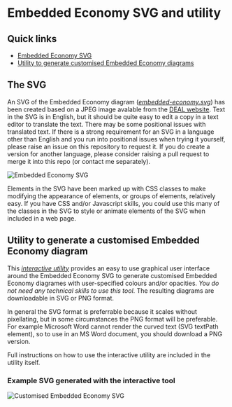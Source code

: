 # Embedded Economy SVG and utility
## Quick links
- [Embedded Economy SVG](https://github.com/burkmarr/doughnutjs/blob/main/embedded/embedded-economy.svg)
- [Utility to generate customised Embedded Economy diagrams](https://burkmarr.github.io/doughnutjs/embedded/interactive.html)

## The SVG
An SVG of the Embedded Economy diagram ([*embedded-economy.svg*](https://github.com/burkmarr/doughnutjs/blob/main/embedded/embedded-economy.svg)) has been created based on a JPEG image avalable from the
[DEAL website](https://drive.google.com/drive/u/0/folders/1KsZp26_dQPlnyEuM4nHVcFn7dwErfGcE). Text in the SVG is in 
English, but it should be quite easy to edit a copy 
in a text editor to translate the text. There may be some
positional issues with translated text. If there is a strong requirement for an SVG
in a language other than English and you run into positional
issues when trying it yourself, please raise an issue on
this repository to request it. If you do create a version for another language, please consider
raising a pull request to merge it into this repo (or contact
me separately).

![Embedded Economy SVG](https://burkmarr.github.io/doughnutjs/embedded/embedded-economy.svg)

Elements in the SVG have been marked up with CSS classes to make
modifying the appearance of elements, or groups of elements,
relatively easy. If you have CSS and/or Javascript skills, you could use this many of the classes in the SVG to style or animate elements of the SVG when included in a web page.

## Utility to generate a customised Embedded Economy diagram
This *[interactive utility](https://burkmarr.github.io/doughnutjs/embedded/interactive.html)* provides an easy to use graphical user interface around the Embedded Economy SVG to generate customised Embedded Economy diagrames with user-specified colours and/or opacities. *You do not need any technical skills to use this tool*. The resulting diagrams are downloadable in SVG or PNG format.

In general the SVG format is preferrable because it scales without pixellating, but in some circumstances the PNG format will be preferable. For example Microsoft Word cannot render the curved text (SVG textPath element), so to use in an MS Word document, you should download a PNG version.

Full instructions on how to use the interactive utility are included in the utility itself.

### Example SVG generated with the interactive tool

![Customised Embedded Economy SVG](https://burkmarr.github.io/doughnutjs/embedded/customised-example-1.svg)

